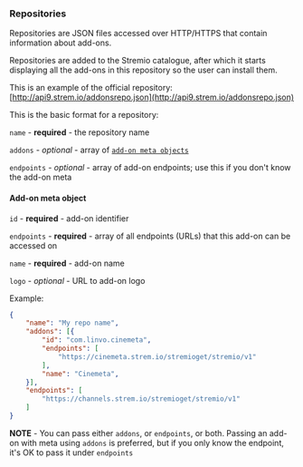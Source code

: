 ### Repositories

Repositories are JSON files accessed over HTTP/HTTPS that contain information about add-ons.

Repositories are added to the Stremio catalogue, after which it starts displaying all the add-ons in this repository so the user can install them.

This is an example of the official repository: [http://api9.strem.io/addonsrepo.json](http://api9.strem.io/addonsrepo.json)

This is the basic format for a repository:

`name` - **required** - the repository name

`addons` - _optional_ - array of [``add-on meta objects``](/docs/api/repositories.md#add-on-meta-object)

`endpoints` - _optional_ - array of add-on endpoints; use this if you don't know the add-on meta

#### Add-on meta object

`id` - **required** - add-on identifier

`endpoints` - **required** - array of all endpoints (URLs) that this add-on can be accessed on

`name` - **required** - add-on name

`logo` - _optional_ - URL to add-on logo

Example:

```json
{
	"name": "My repo name",
	"addons": [{
		"id": "com.linvo.cinemeta",
		"endpoints": [
			"https://cinemeta.strem.io/stremioget/stremio/v1"
		],
		"name": "Cinemeta",
	}],
	"endpoints": [
		"https://channels.strem.io/stremioget/stremio/v1"
	]
}
```

**NOTE** - You can pass either `addons`, or `endpoints`, or both. Passing an add-on with meta using `addons` is preferred, but if you only know the endpoint, it's OK to pass it under `endpoints`
